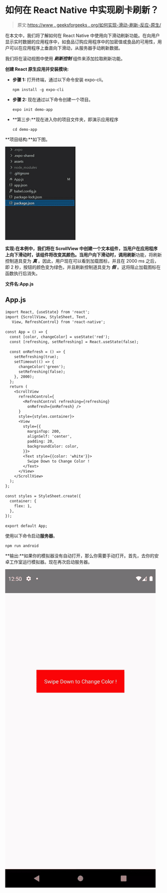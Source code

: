 # 如何在 React Native 中实现刷卡刷新？

> 原文:[https://www . geeksforgeeks . org/如何实现-滑动-刷新-反应-原生/](https://www.geeksforgeeks.org/how-to-implement-swipe-to-refresh-in-react-native/)

在本文中，我们将了解如何在 React Native 中使用向下滑动刷新功能。在向用户显示实时数据的应用程序中，如食品订购应用程序中的加密值或食品的可用性，用户可以在应用程序上垂直向下滑动，从服务器手动刷新数据。

我们将在滚动视图中使用 ***刷新控制*** 组件来添加拉取刷新功能。

**创建 React 原生应用并安装模块:**

*   **步骤 1:** 打开终端，通过以下命令安装 expo-cli。

    ```
    npm install -g expo-cli
    ```

*   **步骤 2:** 现在通过以下命令创建一个项目。

    ```
    expo init demo-app
    ```

*   **第三步:**现在进入你的项目文件夹，即演示应用程序

    ```
    cd demo-app
    ```

**项目结构:**如下图。

![](img/47766363b667bedf3f58a09a44c87a64.png)

**实现:**在本例中，我们将在 ScrollView 中创建一个文本组件，当用户在应用程序上向下滑动时，该组件将改变其颜色。当用户向下滑动时，调用**刷新**功能，将刷新控制道具变为 ***真*** 。因此，用户现在可以看到加载图标，并且在 2000 ms 之后，即 2 秒，按钮的颜色变为绿色，并且刷新控制道具变为 ***假*** 。这将阻止加载图标在函数执行后消失。

**文件名:App.js**

## App.js

```
import React, {useState} from 'react';
import {ScrollView, StyleSheet, Text, 
   View, RefreshControl} from 'react-native';

const App = () => {
  const [color, changeColor] = useState('red');
  const [refreshing, setRefreshing] = React.useState(false);

  const onRefresh = () => {
    setRefreshing(true);
    setTimeout(() => {
      changeColor('green');
      setRefreshing(false);
    }, 2000);
  };
  return (
    <ScrollView
      refreshControl={
        <RefreshControl refreshing={refreshing} 
          onRefresh={onRefresh} />
      }
      style={styles.container}>
      <View
        style={{
          marginTop: 200,
          alignSelf: 'center',
          padding: 20,
          backgroundColor: color,
        }}>
        <Text style={{color: 'white'}}>
          Swipe Down to Change Color !
        </Text>
      </View>
    </ScrollView>
  );
};

const styles = StyleSheet.create({
  container: {
    flex: 1,
  },
});

export default App;
```

使用以下命令启动**服务器**。

```
npm run android
```

**输出:**如果你的模拟器没有自动打开，那么你需要手动打开。首先，去你的安卓工作室运行模拟器。现在再次启动服务器。

![](img/c52488cf6f4dd11e037bb56151f289a4.png)